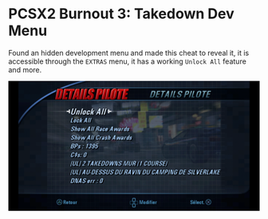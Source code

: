 # PCSX2 Burnout 3: Takedown Dev Menu

Found an hidden development menu and made this cheat to reveal it, it is accessible through the `EXTRAS` menu, it has a working `Unlock All` feature and more.

![Burnout 3: Takedown Dev Menu](menu.png)
